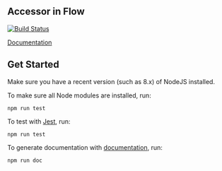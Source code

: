 Accessor in Flow
---

[![Build Status][travis-image]](https://travis-ci.com/nebgnahz/accessor-flow)

[Documentation](https://nebgnahz.github.io/accessor-flow/)

## Get Started

Make sure you have a recent version (such as 8.x) of NodeJS installed.

To make sure all Node modules are installed, run:

```
npm run test
```

To test with [Jest](https://facebook.github.io/jest/), run:

```
npm run test
```

To generate documentation with [documentation][documentationjs], run:

```
npm run doc
```


<!-- links -->
[travis-image]: https://travis-ci.com/nebgnahz/accessor-flow.svg?token=FtzQss73KSBwcHhSsrGQ&branch=master
[documentationjs]: https://github.com/documentationjs/documentation
